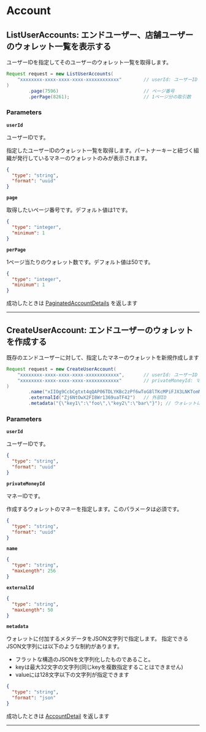# Account

<a name="list-user-accounts"></a>
## ListUserAccounts: エンドユーザー、店舗ユーザーのウォレット一覧を表示する
ユーザーIDを指定してそのユーザーのウォレット一覧を取得します。

```JAVA
Request request = new ListUserAccounts(
    "xxxxxxxx-xxxx-xxxx-xxxx-xxxxxxxxxxxx"        // userId: ユーザーID
)
        .page(7596)                               // ページ番号
        .perPage(8261);                           // 1ページ分の取引数

```



### Parameters
**`userId`** 
  

ユーザーIDです。

指定したユーザーIDのウォレット一覧を取得します。パートナーキーと紐づく組織が発行しているマネーのウォレットのみが表示されます。

```json
{
  "type": "string",
  "format": "uuid"
}
```

**`page`** 
  

取得したいページ番号です。デフォルト値は1です。

```json
{
  "type": "integer",
  "minimum": 1
}
```

**`perPage`** 
  

1ページ当たりのウォレット数です。デフォルト値は50です。

```json
{
  "type": "integer",
  "minimum": 1
}
```



成功したときは
[PaginatedAccountDetails](./responses.md#paginated-account-details)
を返します



---


<a name="create-user-account"></a>
## CreateUserAccount: エンドユーザーのウォレットを作成する
既存のエンドユーザーに対して、指定したマネーのウォレットを新規作成します

```JAVA
Request request = new CreateUserAccount(
    "xxxxxxxx-xxxx-xxxx-xxxx-xxxxxxxxxxxx",       // userId: ユーザーID
    "xxxxxxxx-xxxx-xxxx-xxxx-xxxxxxxxxxxx"        // privateMoneyId: マネーID
)
        .name("xIIOg9CcbCgtxt4qQAP06TDLYKBc2zPf6wToG8lTKcMPiFJX3LNKTomMc8wnROYRP673oHx5N3DOO7AdxANDE2ea2N2bsCqxQkk2AG5TTqX05IlCZ5tUdSwXVRIVCnl") // ウォレット名
        .externalId("Zj6NtOwX2FI8Wr1369uaTF42")   // 外部ID
        .metadata("{\"key1\":\"foo\",\"key2\":\"bar\"}"); // ウォレットに付加するメタデータ

```



### Parameters
**`userId`** 
  

ユーザーIDです。

```json
{
  "type": "string",
  "format": "uuid"
}
```

**`privateMoneyId`** 
  

マネーIDです。

作成するウォレットのマネーを指定します。このパラメータは必須です。

```json
{
  "type": "string",
  "format": "uuid"
}
```

**`name`** 
  


```json
{
  "type": "string",
  "maxLength": 256
}
```

**`externalId`** 
  


```json
{
  "type": "string",
  "maxLength": 50
}
```

**`metadata`** 
  

ウォレットに付加するメタデータをJSON文字列で指定します。
指定できるJSON文字列には以下のような制約があります。
- フラットな構造のJSONを文字列化したものであること。
- keyは最大32文字の文字列(同じkeyを複数指定することはできません)
- valueには128文字以下の文字列が指定できます

```json
{
  "type": "string",
  "format": "json"
}
```



成功したときは
[AccountDetail](./responses.md#account-detail)
を返します



---



